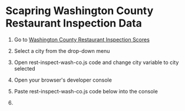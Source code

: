 
# Scapring Washington County Restaurant Inspection Data

1. Go to [Washington County Restaurant Inspection Scores](http://www.co.washington.or.us/HHS/EnvironmentalHealth/FoodSafety/restaurant-inspections.cfm)

2. Select a city from the drop-down menu

3. Open rest-inspect-wash-co.js code and change city variable to city selected 

4. Open your browser's developer console

5. Paste rest-inspect-wash-co.js code below into the console

6. 




